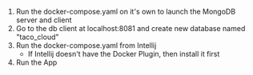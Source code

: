 1. Run the docker-compose.yaml on it's own to launch the MongoDB server and client
2. Go to the db client at localhost:8081 and create new database named "taco_cloud"
3. Run the docker-compose.yaml from Intellij 
    - If Intellij doesn't have the Docker Plugin, then install it first
4. Run the App